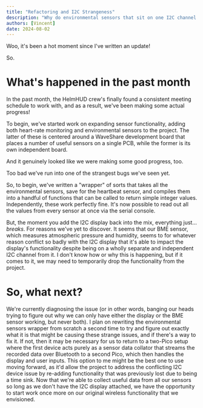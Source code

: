 ```yaml
---
title: "Refactoring and I2C Strangeness"
description: "Why do environmental sensors that sit on one I2C channel affect the functionality of an I2C OLED display on a completely independent second I2C channel???"
authors: [Vincent]
date: 2024-08-02
---
```


Woo, it's been a hot moment since I've written an update!

So.

# What's happened in the past month
In the past month, the HelmHUD crew's finally found a consistent meeting schedule to work with, and as a result, we've been making some actual progress!

To begin, we've started work on expanding sensor functionality, adding both heart-rate monitoring and environmental sensors to the project. The latter of these is centered around a WaveShare development board that places a number of useful sensors on a single PCB, while the former is its own independent board.

And it genuinely looked like we were making some good progress, too.

Too bad we've run into one of the strangest bugs we've seen yet.

So, to begin, we've written a "wrapper" of sorts that takes all the environmental sensors, save for the heartbeat sensor, and compiles them into a handful of functions that can be called to return simple integer values. Independently, these work perfectly fine. It's now possible to read out all the values from every sensor at once via the serial console.

But, the moment you add the I2C display back into the mix, everything just... *breaks*. For reasons we've yet to discover. It seems that our BME sensor, which measures atmospheric pressure and humidity, seems to for whatever reason conflict so badly with the I2C display that it's able to impact the display's functionality despite being on a wholly separate and independent I2C channel from it. I don't know how or why this is happening, but if it comes to it, we may need to temporarily drop the functionality from the project.

# So, what next?
We're currently diagnosing the issue (or in other words, banging our heads trying to figure out why we can only have either the display or the BME sensor working, but never both). I plan on rewriting the environmental sensors wrapper from scratch a second time to try and figure out exactly what it is that might be causing these strange issues, and if there's a way to fix it. If not, then it may be necessary for us to return to a two-Pico setup where the first device acts purely as a sensor data collator that streams the recorded data over Bluetooth to a second Pico, which then handles the display and user inputs. This option to me might be the best one to use moving forward, as it'd allow the project to address the conflicting I2C device issue by re-adding functionality that was previously lost due to being a time sink. Now that we're able to collect useful data from all our sensors so long as we don't have the I2C display attached, we have the opportunity to start work once more on our original wireless functionality that we envisioned.
